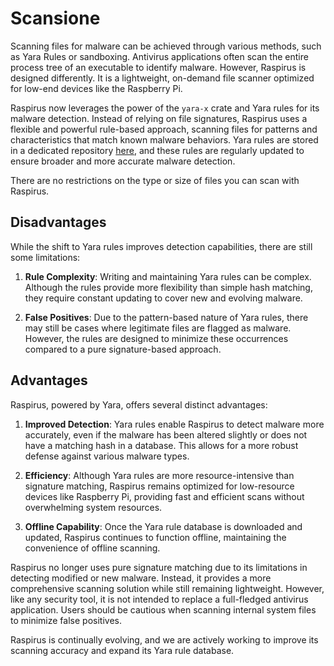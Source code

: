 # Scansione

Scanning files for malware can be achieved through various methods, such as Yara Rules or sandboxing. Antivirus applications often scan the entire process tree of an executable to identify malware. However, Raspirus is designed differently. It is a lightweight, on-demand file scanner optimized for low-end devices like the Raspberry Pi.

Raspirus now leverages the power of the `yara-x` crate and Yara rules for its malware detection. Instead of relying on file signatures, Raspirus uses a flexible and powerful rule-based approach, scanning files for patterns and characteristics that match known malware behaviors. Yara rules are stored in a dedicated repository [here](https://github.com/Raspirus/yara-rules), and these rules are regularly updated to ensure broader and more accurate malware detection.

There are no restrictions on the type or size of files you can scan with Raspirus.

## Disadvantages

While the shift to Yara rules improves detection capabilities, there are still some limitations:

1. **Rule Complexity**: Writing and maintaining Yara rules can be complex. Although the rules provide more flexibility than simple hash matching, they require constant updating to cover new and evolving malware.

2. **False Positives**: Due to the pattern-based nature of Yara rules, there may still be cases where legitimate files are flagged as malware. However, the rules are designed to minimize these occurrences compared to a pure signature-based approach.

## Advantages

Raspirus, powered by Yara, offers several distinct advantages:

1. **Improved Detection**: Yara rules enable Raspirus to detect malware more accurately, even if the malware has been altered slightly or does not have a matching hash in a database. This allows for a more robust defense against various malware types.

2. **Efficiency**: Although Yara rules are more resource-intensive than signature matching, Raspirus remains optimized for low-resource devices like Raspberry Pi, providing fast and efficient scans without overwhelming system resources.

3. **Offline Capability**: Once the Yara rule database is downloaded and updated, Raspirus continues to function offline, maintaining the convenience of offline scanning.

Raspirus no longer uses pure signature matching due to its limitations in detecting modified or new malware. Instead, it provides a more comprehensive scanning solution while still remaining lightweight. However, like any security tool, it is not intended to replace a full-fledged antivirus application. Users should be cautious when scanning internal system files to minimize false positives.

Raspirus is continually evolving, and we are actively working to improve its scanning accuracy and expand its Yara rule database.
